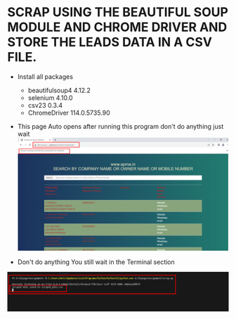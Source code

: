 # SCRAP USING THE BEAUTIFUL SOUP MODULE AND CHROME DRIVER AND  STORE THE LEADS DATA IN A CSV FILE.

  * Install all packages
    * beautifulsoup4 4.12.2
    * selenium 4.10.0
    * csv23 0.3.4
    * ChromeDriver 114.0.5735.90 

  * This page Auto opens after running this program don't do anything just wait
  ![Image Alt Text](image1.png)


  *  Don't do anything You still wait in the Terminal section



  ![Image Alt Text](image2.png)
     

